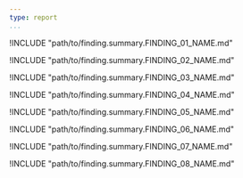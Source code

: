 ```yaml
---
type: report
...
```


!INCLUDE "path/to/finding.summary.FINDING_01_NAME.md"

!INCLUDE "path/to/finding.summary.FINDING_02_NAME.md"

!INCLUDE "path/to/finding.summary.FINDING_03_NAME.md"

!INCLUDE "path/to/finding.summary.FINDING_04_NAME.md"

!INCLUDE "path/to/finding.summary.FINDING_05_NAME.md"

!INCLUDE "path/to/finding.summary.FINDING_06_NAME.md"

!INCLUDE "path/to/finding.summary.FINDING_07_NAME.md"

!INCLUDE "path/to/finding.summary.FINDING_08_NAME.md"
